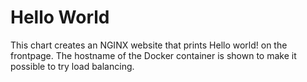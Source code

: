 # Hello World

This chart creates an NGINX website that prints Hello world! on the frontpage. The hostname of the Docker container is shown to make it possible to try load balancing.
